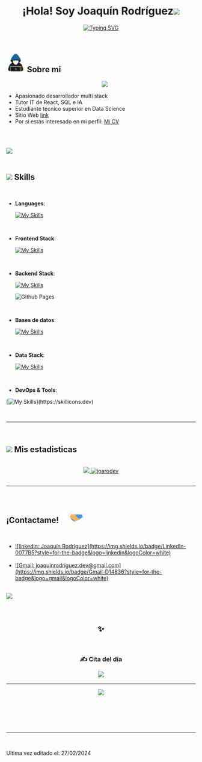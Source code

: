
<h1 align="center"><b>¡Hola! Soy Joaquín Rodríguez</b><img src="https://media.giphy.com/media/hvRJCLFzcasrR4ia7z/giphy.gif" width="35"></h1>
<!--  -->
<p align="center">
  <a href="https://git.io/typing-svg"><img src="https://readme-typing-svg.demolab.com?font=Fira+Code&pause=1000&color=18BD16&random=false&width=435&lines=%3CDesarrollador+Full+Stack+%2F%3E;%3CIA+con+Python+%2F%3E;%3CDesarrollador+Frontend+%2F%3E;%3CStack+MERN+%26+PERN+%2F%3E;%3CProgramador+SQL+%2F%3E;%3CDesarrollador+Backend+%2F%3E;%3CData+Science+student+%2F%3E" alt="Typing SVG" /></a>
</p>


<br>
	
## <picture><img src = "https://github.com/0xAbdulKhalid/0xAbdulKhalid/raw/main/assets/mdImages/about_me.gif" width = 50px></picture> **Sobre mi**

<picture> <img align="right" src="https://avatars.githubusercontent.com/u/112600163?v=4" width = 250px></picture>

<br>

- Apasionado desarrollador multi stack
- Tutor IT de React, SQL e IA
- Estudiante técnico superior en Data Science
- Sitio Web [link](https://www.joarodev.com.ar)
- Por si estas interesado en mi perfil: [Mi CV](https://firebasestorage.googleapis.com/v0/b/portfolio-joarodev.appspot.com/o/PDF%2FCV.pdf?alt=media&token=94ce4977-d195-403a-a1ef-e42449efcb7c)

<br><br>

<img src="https://user-images.githubusercontent.com/73097560/115834477-dbab4500-a447-11eb-908a-139a6edaec5c.gif"><br><br>

## <img src="https://media2.giphy.com/media/QssGEmpkyEOhBCb7e1/giphy.gif?cid=ecf05e47a0n3gi1bfqntqmob8g9aid1oyj2wr3ds3mg700bl&rid=giphy.gif" width ="25"><b> Skills</b>
<br>

<p align="center">

- **Languages**:
    
    [![My Skills](https://skillicons.dev/icons?i=js,py,ts,cpp)](https://skillicons.dev)

<br>   
    
- **Frontend Stack**:

   [![My Skills](https://skillicons.dev/icons?i=html,css,js,sass,astro,bootstrap,less,materialui,svg,tailwind,vite,webpack,react)](https://skillicons.dev)

<br>

- **Backend Stack**:

  [![My Skills](https://skillicons.dev/icons?i=nodejs,express,firebase,nestjs,prisma)](https://skillicons.dev)

  ![Github Pages](https://img.shields.io/badge/GitHub%20Pages-%23327FC7.svg?style=for-the-badge&logo=github&logoColor=white)
    
<br>

- **Bases de datos**:

    [![My Skills](https://skillicons.dev/icons?i=supabase,sqlite,postgres,mysql,mongodb)](https://skillicons.dev)

<br>

- **Data Stack**:

    [![My Skills](https://skillicons.dev/icons?i=py,anaconda,aws,md,matlab,pycharm)](https://skillicons.dev)

<br>

- **DevOps & Tools**:

[![My Skills](https://skillicons.dev/icons?i=vscode,vercel,sublime,powershell,postman,npm,notion,mint,linux,windows,github,gitlab,git,gcp.docker,bash,atom,)](https://skillicons.dev)

</p>

<br>

-----

<br>


## <img src="https://media.giphy.com/media/iY8CRBdQXODJSCERIr/giphy.gif" width="35"><b> Mis estadisticas </b>
<br>

<div align="center">

<a href="https://github.com/0xabdulkhalid/">
  <img src="https://github-readme-stats.vercel.app/api?username=joarodev&include_all_commits=true&count_private=true&show_icons=true&line_height=20&title_color=7A7ADB&icon_color=2234AE&text_color=D3D3D3&bg_color=0,000000,130F40" width="450"/>
  <img src="https://github-readme-stats.vercel.app/api/top-langs?username=joarodev&show_icons=true&locale=en&layout=compact&line_height=20&title_color=7A7ADB&icon_color=2234AE&text_color=D3D3D3&bg_color=0,000000,130F40" width="375"  alt="joarodev"/>

</a>
</div>

<br>

-----

<br>

## <b> ¡Contactame! </b><img src="https://github.com/0xAbdulKhalid/0xAbdulKhalid/raw/main/assets/mdImages/handshake.gif" width ="80">
<br>
<div align='left'>

<ul>
<li>
<a href="https://www.linkedin.com/in/joaquinrodriguez-dev" target="_blank">
![linkedin: Joaquín Rodríguez](https://img.shields.io/badge/LinkedIn-0077B5?style=for-the-badge&logo=linkedin&logoColor=white)

</a>
</li>

<br>

<li>
<a href="mailto:joaquinrodriguez.dev@gmail.com" target="_blank">
![Gmail: joaquinrodriguez.dev@gmail.com](https://img.shields.io/badge/Gmail-D14836?style=for-the-badge&logo=gmail&logoColor=white)

</a>
</li>
	
</ul>
</div>

<br>
<img src="https://user-images.githubusercontent.com/73097560/115834477-dbab4500-a447-11eb-908a-139a6edaec5c.gif">
<br>
<br>
<br>

<div align='center'>

## <b>✨</b>

<br>

### ✍️ Cita del día
![](https://quotes-github-readme.vercel.app/api?type=horizontal&theme=radical)

---
[![](https://visitcount.itsvg.in/api?id=Aneal07&icon=2&color=4)](https://visitcount.itsvg.in)

</div>
<br>
<br>
<br>
<br>

---

<br>

Ultima vez editado el: 27/02/2024
